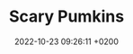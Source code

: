 ---
layout: default
title: Scary Pumkins
date:   2022-10-23 09:26:11 +0200
categories: jekyll update Readmore
card-img: "/bilder/5.jpg"
utdrag: "I like to make to photograf Pumkins and eddit them to make them look scary!"
---